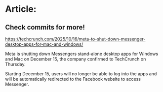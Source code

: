 # Article:

## Check commits for more!
https://techcrunch.com/2025/10/16/meta-to-shut-down-messenger-desktop-apps-for-mac-and-windows/

Meta is shutting down Messengers stand-alone desktop apps for Windows and Mac on December 15, the company confirmed to TechCrunch on Thursday.

Starting December 15, users will no longer be able to log into the apps and will be automatically redirected to the Facebook website to access Messenger.